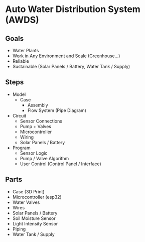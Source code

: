 # Auto Water Distribution System (AWDS)

## Goals
- Water Plants
- Work in Any Environment and Scale (Greenhouse...)
- Reliable
- Sustainable (Solar Panels / Battery, Water Tank / Supply)

## Steps
- Model
  - Case
	- Assembly
	- Flow System (Pipe Diagram)
- Circuit
	- Sensor Connections
	- Pump + Valves
	- Microcontroller
	- Wiring
	- Solar Panels / Battery
- Program
	- Sensor Logic
	- Pump / Valve Algorithm
	- User Control (Control Panel / Interface)

## Parts
- Case (3D Print)
- Microcontroller (esp32)
- Water Valves
- Wires
- Solar Panels / Battery
- Soil Moisture Sensor
- Light Intensity Sensor
- Piping
- Water Tank / Supply
